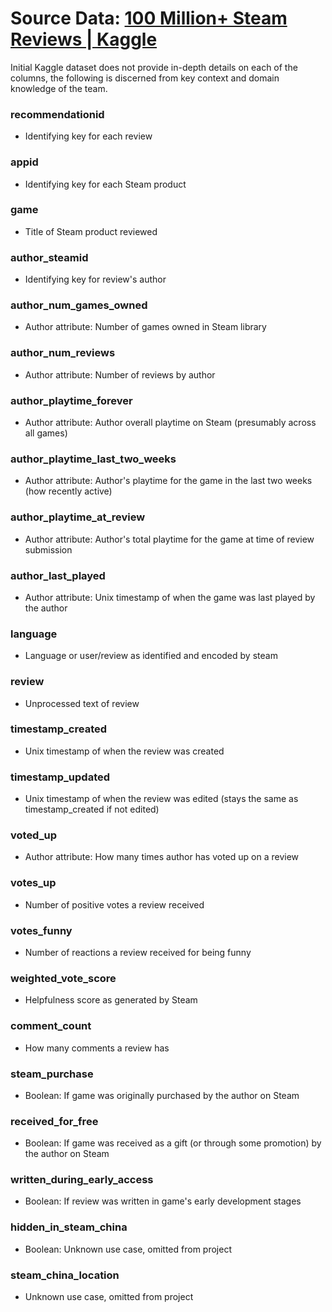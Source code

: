 # Source Data: [100 Million+ Steam Reviews | Kaggle](https://www.kaggle.com/datasets/kieranpoc/steam-reviews/data)
Initial Kaggle dataset does not provide in-depth details on each of the columns, the following is discerned from key context and domain knowledge of the team. 


### recommendationid
* Identifying key for each review
### appid
* Identifying key for each Steam product
### game
* Title of Steam product reviewed 
### author_steamid
* Identifying key for review's author
### author_num_games_owned
* Author attribute: Number of games owned in Steam library
### author_num_reviews
* Author attribute: Number of reviews by author
### author_playtime_forever
* Author attribute: Author overall playtime on Steam (presumably across all games)
### author_playtime_last_two_weeks
* Author attribute: Author's playtime for the game in the last two weeks (how recently active)
### author_playtime_at_review
* Author attribute: Author's total playtime for the game at time of review submission
### author_last_played
* Author attribute: Unix timestamp of when the game was last played by the author
### language
* Language or user/review as identified and encoded by steam
### review
* Unprocessed text of review
### timestamp_created
* Unix timestamp of when the review was created
### timestamp_updated
* Unix timestamp of when the review was edited (stays the same as timestamp_created if not edited)
### voted_up
* Author attribute: How many times author has voted up on a review
### votes_up
* Number of positive votes a review received
### votes_funny
* Number of reactions a review received for being funny
### weighted_vote_score
* Helpfulness score as generated by Steam
### comment_count
* How many comments a review has
### steam_purchase
* Boolean: If game was originally purchased by the author on Steam 
### received_for_free
* Boolean: If game was received as a gift (or through some promotion) by the author on Steam 
### written_during_early_access
* Boolean: If review was written in game's early development stages
### hidden_in_steam_china
* Boolean: Unknown use case, omitted from project
### steam_china_location
* Unknown use case, omitted from project